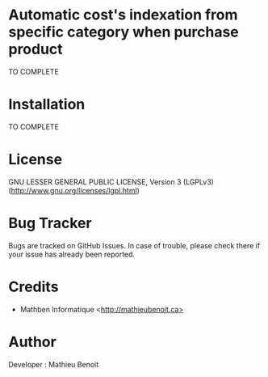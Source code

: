 Automatic cost's indexation from specific category when purchase product
========================================================================

TO COMPLETE

Installation
============

TO COMPLETE

License
=======
GNU LESSER GENERAL PUBLIC LICENSE, Version 3 (LGPLv3) (http://www.gnu.org/licenses/lgpl.html)

Bug Tracker
===========
Bugs are tracked on GitHub Issues. In case of trouble, please check there if your issue has already been reported.

Credits
=======
- Mathben Informatique \<http://mathieubenoit.ca>

Author
======
Developer : Mathieu Benoit
